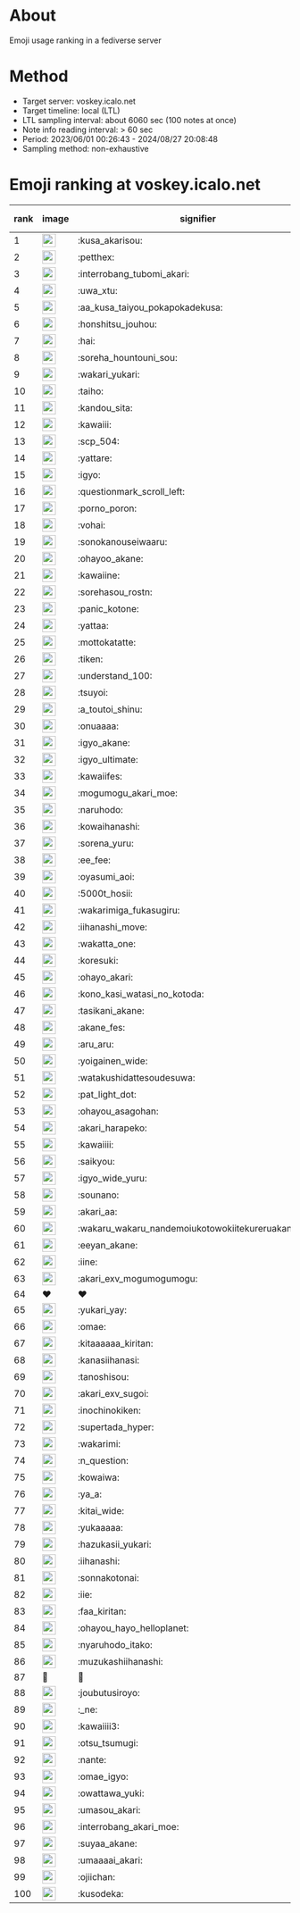 # About
Emoji usage ranking in a fediverse server

# Method
- Target server: voskey.icalo.net
- Target timeline: local (LTL)
- LTL sampling interval: about 6060 sec (100 notes at once)
- Note info reading interval: > 60 sec
- Period: 2023/06/01 00:26:43 - 2024/08/27 20:08:48 
- Sampling method: non-exhaustive

# Emoji ranking at voskey.icalo.net

|rank|image|signifier|type|frequency score|
|----|----|----|----|----|
|1|<img height="24" src="https://voskey.icalo.net/emoji/kusa_akarisou.webp">|:kusa_akarisou:|custom|30900|
|2|<img height="24" src="https://voskey.icalo.net/emoji/petthex.webp">|:petthex:|custom|22665|
|3|<img height="24" src="https://voskey.icalo.net/emoji/interrobang_tubomi_akari.webp">|:interrobang_tubomi_akari:|custom|12262|
|4|<img height="24" src="https://voskey.icalo.net/emoji/uwa_xtu.webp">|:uwa_xtu:|custom|12081|
|5|<img height="24" src="https://voskey.icalo.net/emoji/aa_kusa_taiyou_pokapokadekusa.webp">|:aa_kusa_taiyou_pokapokadekusa:|custom|9370|
|6|<img height="24" src="https://voskey.icalo.net/emoji/honshitsu_jouhou.webp">|:honshitsu_jouhou:|custom|9272|
|7|<img height="24" src="https://voskey.icalo.net/emoji/hai.webp">|:hai:|custom|8029|
|8|<img height="24" src="https://voskey.icalo.net/emoji/soreha_hountouni_sou.webp">|:soreha_hountouni_sou:|custom|7116|
|9|<img height="24" src="https://voskey.icalo.net/emoji/wakari_yukari.webp">|:wakari_yukari:|custom|6847|
|10|<img height="24" src="https://voskey.icalo.net/emoji/taiho.webp">|:taiho:|custom|6722|
|11|<img height="24" src="https://voskey.icalo.net/emoji/kandou_sita.webp">|:kandou_sita:|custom|6174|
|12|<img height="24" src="https://voskey.icalo.net/emoji/kawaiii.webp">|:kawaiii:|custom|6146|
|13|<img height="24" src="https://voskey.icalo.net/emoji/scp_504.webp">|:scp_504:|custom|5790|
|14|<img height="24" src="https://voskey.icalo.net/emoji/yattare.webp">|:yattare:|custom|4540|
|15|<img height="24" src="https://voskey.icalo.net/emoji/igyo.webp">|:igyo:|custom|4530|
|16|<img height="24" src="https://voskey.icalo.net/emoji/questionmark_scroll_left.webp">|:questionmark_scroll_left:|custom|4520|
|17|<img height="24" src="https://voskey.icalo.net/emoji/porno_poron.webp">|:porno_poron:|custom|4401|
|18|<img height="24" src="https://voskey.icalo.net/emoji/vohai.webp">|:vohai:|custom|4201|
|19|<img height="24" src="https://voskey.icalo.net/emoji/sonokanouseiwaaru.webp">|:sonokanouseiwaaru:|custom|4171|
|20|<img height="24" src="https://voskey.icalo.net/emoji/ohayoo_akane.webp">|:ohayoo_akane:|custom|4151|
|21|<img height="24" src="https://voskey.icalo.net/emoji/kawaiine.webp">|:kawaiine:|custom|4081|
|22|<img height="24" src="https://voskey.icalo.net/emoji/sorehasou_rostn.webp">|:sorehasou_rostn:|custom|4032|
|23|<img height="24" src="https://voskey.icalo.net/emoji/panic_kotone.webp">|:panic_kotone:|custom|4015|
|24|<img height="24" src="https://voskey.icalo.net/emoji/yattaa.webp">|:yattaa:|custom|3716|
|25|<img height="24" src="https://voskey.icalo.net/emoji/mottokatatte.webp">|:mottokatatte:|custom|3705|
|26|<img height="24" src="https://voskey.icalo.net/emoji/tiken.webp">|:tiken:|custom|3623|
|27|<img height="24" src="https://voskey.icalo.net/emoji/understand_100.webp">|:understand_100:|custom|3581|
|28|<img height="24" src="https://voskey.icalo.net/emoji/tsuyoi.webp">|:tsuyoi:|custom|3363|
|29|<img height="24" src="https://voskey.icalo.net/emoji/a_toutoi_shinu.webp">|:a_toutoi_shinu:|custom|3342|
|30|<img height="24" src="https://voskey.icalo.net/emoji/onuaaaa.webp">|:onuaaaa:|custom|3085|
|31|<img height="24" src="https://voskey.icalo.net/emoji/igyo_akane.webp">|:igyo_akane:|custom|2998|
|32|<img height="24" src="https://voskey.icalo.net/emoji/igyo_ultimate.webp">|:igyo_ultimate:|custom|2903|
|33|<img height="24" src="https://voskey.icalo.net/emoji/kawaiifes.webp">|:kawaiifes:|custom|2856|
|34|<img height="24" src="https://voskey.icalo.net/emoji/mogumogu_akari_moe.webp">|:mogumogu_akari_moe:|custom|2856|
|35|<img height="24" src="https://voskey.icalo.net/emoji/naruhodo.webp">|:naruhodo:|custom|2819|
|36|<img height="24" src="https://voskey.icalo.net/emoji/kowaihanashi.webp">|:kowaihanashi:|custom|2722|
|37|<img height="24" src="https://voskey.icalo.net/emoji/sorena_yuru.webp">|:sorena_yuru:|custom|2621|
|38|<img height="24" src="https://voskey.icalo.net/emoji/ee_fee.webp">|:ee_fee:|custom|2607|
|39|<img height="24" src="https://voskey.icalo.net/emoji/oyasumi_aoi.webp">|:oyasumi_aoi:|custom|2599|
|40|<img height="24" src="https://voskey.icalo.net/emoji/5000t_hosii.webp">|:5000t_hosii:|custom|2510|
|41|<img height="24" src="https://voskey.icalo.net/emoji/wakarimiga_fukasugiru.webp">|:wakarimiga_fukasugiru:|custom|2433|
|42|<img height="24" src="https://voskey.icalo.net/emoji/iihanashi_move.webp">|:iihanashi_move:|custom|2410|
|43|<img height="24" src="https://voskey.icalo.net/emoji/wakatta_one.webp">|:wakatta_one:|custom|2250|
|44|<img height="24" src="https://voskey.icalo.net/emoji/koresuki.webp">|:koresuki:|custom|2231|
|45|<img height="24" src="https://voskey.icalo.net/emoji/ohayo_akari.webp">|:ohayo_akari:|custom|2219|
|46|<img height="24" src="https://voskey.icalo.net/emoji/kono_kasi_watasi_no_kotoda.webp">|:kono_kasi_watasi_no_kotoda:|custom|2212|
|47|<img height="24" src="https://voskey.icalo.net/emoji/tasikani_akane.webp">|:tasikani_akane:|custom|2210|
|48|<img height="24" src="https://voskey.icalo.net/emoji/akane_fes.webp">|:akane_fes:|custom|2195|
|49|<img height="24" src="https://voskey.icalo.net/emoji/aru_aru.webp">|:aru_aru:|custom|2166|
|50|<img height="24" src="https://voskey.icalo.net/emoji/yoigainen_wide.webp">|:yoigainen_wide:|custom|2156|
|51|<img height="24" src="https://voskey.icalo.net/emoji/watakushidattesoudesuwa.webp">|:watakushidattesoudesuwa:|custom|2114|
|52|<img height="24" src="https://voskey.icalo.net/emoji/pat_light_dot.webp">|:pat_light_dot:|custom|2102|
|53|<img height="24" src="https://voskey.icalo.net/emoji/ohayou_asagohan.webp">|:ohayou_asagohan:|custom|2085|
|54|<img height="24" src="https://voskey.icalo.net/emoji/akari_harapeko.webp">|:akari_harapeko:|custom|2035|
|55|<img height="24" src="https://voskey.icalo.net/emoji/kawaiiii.webp">|:kawaiiii:|custom|2032|
|56|<img height="24" src="https://voskey.icalo.net/emoji/saikyou.webp">|:saikyou:|custom|1973|
|57|<img height="24" src="https://voskey.icalo.net/emoji/igyo_wide_yuru.webp">|:igyo_wide_yuru:|custom|1968|
|58|<img height="24" src="https://voskey.icalo.net/emoji/sounano.webp">|:sounano:|custom|1952|
|59|<img height="24" src="https://voskey.icalo.net/emoji/akari_aa.webp">|:akari_aa:|custom|1906|
|60|<img height="24" src="https://voskey.icalo.net/emoji/wakaru_wakaru_nandemoiukotowokiitekureruakanetyan.webp">|:wakaru_wakaru_nandemoiukotowokiitekureruakanetyan:|custom|1899|
|61|<img height="24" src="https://voskey.icalo.net/emoji/eeyan_akane.webp">|:eeyan_akane:|custom|1856|
|62|<img height="24" src="https://voskey.icalo.net/emoji/iine.webp">|:iine:|custom|1826|
|63|<img height="24" src="https://voskey.icalo.net/emoji/akari_exv_mogumogumogu.webp">|:akari_exv_mogumogumogu:|custom|1802|
|64|❤|❤|unicode|1742|
|65|<img height="24" src="https://voskey.icalo.net/emoji/yukari_yay.webp">|:yukari_yay:|custom|1721|
|66|<img height="24" src="https://voskey.icalo.net/emoji/omae.webp">|:omae:|custom|1708|
|67|<img height="24" src="https://voskey.icalo.net/emoji/kitaaaaaa_kiritan.webp">|:kitaaaaaa_kiritan:|custom|1683|
|68|<img height="24" src="https://voskey.icalo.net/emoji/kanasiihanasi.webp">|:kanasiihanasi:|custom|1660|
|69|<img height="24" src="https://voskey.icalo.net/emoji/tanoshisou.webp">|:tanoshisou:|custom|1645|
|70|<img height="24" src="https://voskey.icalo.net/emoji/akari_exv_sugoi.webp">|:akari_exv_sugoi:|custom|1633|
|71|<img height="24" src="https://voskey.icalo.net/emoji/inochinokiken.webp">|:inochinokiken:|custom|1630|
|72|<img height="24" src="https://voskey.icalo.net/emoji/supertada_hyper.webp">|:supertada_hyper:|custom|1616|
|73|<img height="24" src="https://voskey.icalo.net/emoji/wakarimi.webp">|:wakarimi:|custom|1594|
|74|<img height="24" src="https://voskey.icalo.net/emoji/n_question.webp">|:n_question:|custom|1594|
|75|<img height="24" src="https://voskey.icalo.net/emoji/kowaiwa.webp">|:kowaiwa:|custom|1552|
|76|<img height="24" src="https://voskey.icalo.net/emoji/ya_a.webp">|:ya_a:|custom|1528|
|77|<img height="24" src="https://voskey.icalo.net/emoji/kitai_wide.webp">|:kitai_wide:|custom|1515|
|78|<img height="24" src="https://voskey.icalo.net/emoji/yukaaaaa.webp">|:yukaaaaa:|custom|1492|
|79|<img height="24" src="https://voskey.icalo.net/emoji/hazukasii_yukari.webp">|:hazukasii_yukari:|custom|1483|
|80|<img height="24" src="https://voskey.icalo.net/emoji/iihanashi.webp">|:iihanashi:|custom|1432|
|81|<img height="24" src="https://voskey.icalo.net/emoji/sonnakotonai.webp">|:sonnakotonai:|custom|1396|
|82|<img height="24" src="https://voskey.icalo.net/emoji/iie.webp">|:iie:|custom|1387|
|83|<img height="24" src="https://voskey.icalo.net/emoji/faa_kiritan.webp">|:faa_kiritan:|custom|1371|
|84|<img height="24" src="https://voskey.icalo.net/emoji/ohayou_hayo_helloplanet.webp">|:ohayou_hayo_helloplanet:|custom|1362|
|85|<img height="24" src="https://voskey.icalo.net/emoji/nyaruhodo_itako.webp">|:nyaruhodo_itako:|custom|1358|
|86|<img height="24" src="https://voskey.icalo.net/emoji/muzukashiihanashi.webp">|:muzukashiihanashi:|custom|1352|
|87|🤔|🤔|unicode|1339|
|88|<img height="24" src="https://voskey.icalo.net/emoji/joubutusiroyo.webp">|:joubutusiroyo:|custom|1323|
|89|<img height="24" src="https://voskey.icalo.net/emoji/_ne.webp">|:_ne:|custom|1312|
|90|<img height="24" src="https://voskey.icalo.net/emoji/kawaiiii3.webp">|:kawaiiii3:|custom|1302|
|91|<img height="24" src="https://voskey.icalo.net/emoji/otsu_tsumugi.webp">|:otsu_tsumugi:|custom|1277|
|92|<img height="24" src="https://voskey.icalo.net/emoji/nante.webp">|:nante:|custom|1265|
|93|<img height="24" src="https://voskey.icalo.net/emoji/omae_igyo.webp">|:omae_igyo:|custom|1257|
|94|<img height="24" src="https://voskey.icalo.net/emoji/owattawa_yuki.webp">|:owattawa_yuki:|custom|1240|
|95|<img height="24" src="https://voskey.icalo.net/emoji/umasou_akari.webp">|:umasou_akari:|custom|1211|
|96|<img height="24" src="https://voskey.icalo.net/emoji/interrobang_akari_moe.webp">|:interrobang_akari_moe:|custom|1197|
|97|<img height="24" src="https://voskey.icalo.net/emoji/suyaa_akane.webp">|:suyaa_akane:|custom|1184|
|98|<img height="24" src="https://voskey.icalo.net/emoji/umaaaai_akari.webp">|:umaaaai_akari:|custom|1183|
|99|<img height="24" src="https://voskey.icalo.net/emoji/ojiichan.webp">|:ojiichan:|custom|1182|
|100|<img height="24" src="https://voskey.icalo.net/emoji/kusodeka.webp">|:kusodeka:|custom|1181|
